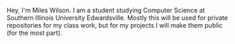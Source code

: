 Hey, I'm Miles Wilson. I am a student studying Computer Science at Southern Illinois University Edwardsville. Mostly this will be used for private repositories for my class work, but for my projects I will make them public (for the most part). 
